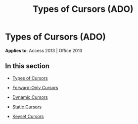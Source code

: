 ﻿---
title: Types of Cursors (ADO)
TOCTitle: Types of Cursors
ms:assetid: f55122d6-e50d-4b79-8d1f-b6940c7d87de
ms:mtpsurl: https://msdn.microsoft.com/en-us/library/JJ250249(v=office.15)
ms:contentKeyID: 48548710
ms.date: 09/18/2015
mtps_version: v=office.15
---

# Types of Cursors (ADO)


**Applies to**: Access 2013 | Office 2013

## In this section

  - [Types of Cursors](types-of-cursors.md)

  - [Forward-Only Cursors](forward-only-cursors.md)

  - [Dynamic Cursors](dynamic-cursors.md)

  - [Static Cursors](static-cursors.md)

  - [Keyset Cursors](keyset-cursors.md)

